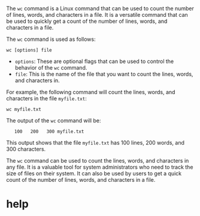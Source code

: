 # 

The `wc` command is a Linux command that can be used to count the number of lines, words, and characters in a file. It is a versatile command that can be used to quickly get a count of the number of lines, words, and characters in a file.

The `wc` command is used as follows:

```
wc [options] file
```

* `options`: These are optional flags that can be used to control the behavior of the `wc` command.
* `file`: This is the name of the file that you want to count the lines, words, and characters in.

For example, the following command will count the lines, words, and characters in the file `myfile.txt`:

```
wc myfile.txt
```

The output of the `wc` command will be:

```
   100   200   300 myfile.txt
```

This output shows that the file `myfile.txt` has 100 lines, 200 words, and 300 characters.

The `wc` command can be used to count the lines, words, and characters in any file. It is a valuable tool for system administrators who need to track the size of files on their system. It can also be used by users to get a quick count of the number of lines, words, and characters in a file.

# help 

```

```


